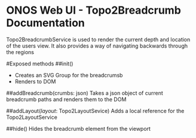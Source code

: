 ONOS Web UI - Topo2Breadcrumb Documentation
====================================

Topo2BreadcrumbService is used to render the current depth and location of the users view.
It also provides a way of navigating backwards through the regions

#Exposed methods
##init()
* Creates an SVG Group for the breadcrumsb
* Renders to DOM

##addBreadcrumb(crumbs: json)
Takes a json object of current breadcrumb paths and renders them to the DOM

##addLayout(_layout_: Topo2LayoutSevice)
Adds a local reference for the Topo2LayoutService

##hide()
Hides the breadcrumb element from the viewport